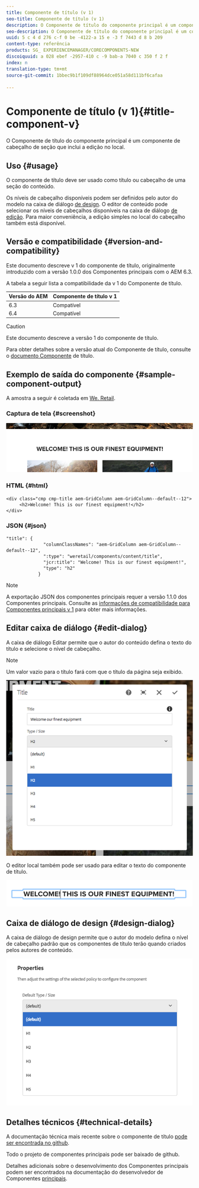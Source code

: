 ```yaml
---
title: Componente de título (v 1)
seo-title: Componente de título (v 1)
description: O Componente de título do componente principal é um componente de cabeçalho de seção que inclui a edição no local.
seo-description: O Componente de título do componente principal é um componente de cabeçalho de seção que inclui a edição no local.
uuid: 5 c 4 d 276 c-f 0 be -4122-a 15 e -3 f 7443 d 8 b 209
content-type: referência
products: SG_ EXPERIENCEMANAGER/CORECOMPONENTS-NEW
discoiquuid: a 028 ebef -2957-410 c -9 bab-a 7040 c 350 f 2 f
index: n
translation-type: tm+mt
source-git-commit: 1bbec9b1f109df88964dce051a58d111bf6cafaa

---
```



# Componente de título (v 1){#title-component-v}

O Componente de título do componente principal é um componente de cabeçalho de seção que inclui a edição no local.

## Uso {#usage}

O componente de título deve ser usado como título ou cabeçalho de uma seção do conteúdo.

Os níveis de cabeçalho disponíveis podem ser definidos pelo autor do modelo na caixa de diálogo [de design](title-v1.md#main-pars_title_1995166862). O editor de conteúdo pode selecionar os níveis de cabeçalhos disponíveis na caixa de diálogo [de edição](title-v1.md#main-pars_title). Para maior conveniência, a edição simples no local do cabeçalho também está disponível.

## Versão e compatibilidade {#version-and-compatibility}

Este documento descreve v 1 do componente de título, originalmente introduzido com a versão 1.0.0 dos Componentes principais com o AEM 6.3.

A tabela a seguir lista a compatibilidade da v 1 do Componente de título.

| Versão do AEM | Componente de título v 1 |
|--- |--- |
| 6.3 | Compatível |
| 6.4 | Compatível |

>[!CAUTION]
>
>Este documento descreve a versão 1 do componente de título.
>
>Para obter detalhes sobre a versão atual do Componente de título, consulte o [documento Componente](title.md) de título.

## Exemplo de saída do componente {#sample-component-output}

A amostra a seguir é coletada em [We. Retail](https://helpx.adobe.com/experience-manager/6-4/sites/developing/using/we-retail.html).

### Captura de tela {#screenshot}

![](assets/chlimage_1-36.png)

### HTML {#html}

```
<div class="cmp cmp-title aem-GridColumn aem-GridColumn--default--12">
     <h2>Welcome! This is our finest equipment!</h2>
</div>
```

### JSON {#json}

```
"title": {
              "columnClassNames": "aem-GridColumn aem-GridColumn--default--12",
              ":type": "weretail/components/content/title",
              "jcr:title": "Welcome! This is our finest equipment!",
              "type": "h2"
            }
```

>[!NOTE]
>
>A exportação JSON dos componentes principais requer a versão 1.1.0 dos Componentes principais. Consulte as [informações de compatibilidade para Componentes principais v 1](versions.md#main-pars_title_236368006) para obter mais informações.

## Editar caixa de diálogo {#edit-dialog}

A caixa de diálogo Editar permite que o autor do conteúdo defina o texto do título e selecione o nível de cabeçalho.

>[!NOTE]
>
>Um valor vazio para o título fará com que o título da página seja exibido.

![](assets/chlimage_1-91.png)

O editor local também pode ser usado para editar o texto do componente de título.

![](assets/chlimage_1-37.png)

## Caixa de diálogo de design {#design-dialog}

A caixa de diálogo de design permite que o autor do modelo defina o nível de cabeçalho padrão que os componentes de título terão quando criados pelos autores de conteúdo.

![](assets/chlimage_1-92.png)

## Detalhes técnicos {#technical-details}

A documentação técnica mais recente sobre o componente de título [pode ser encontrada no github](https://github.com/adobe/aem-core-wcm-components/tree/master/content/src/content/jcr_root/apps/core/wcm/components/title/v1/title).

Todo o projeto de componentes principais pode ser baixado de github.

Detalhes adicionais sobre o desenvolvimento dos Componentes principais podem ser encontrados na documentação do desenvolvedor de Componentes [principais](developing.md).
